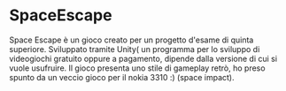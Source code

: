 # SpaceEscape
Space Escape è un gioco creato per un progetto d'esame di quinta superiore. 
Sviluppato tramite Unity( un programma per lo sviluppo di videogiochi gratuito oppure a pagamento, dipende dalla versione 
di cui si vuole usufruire.
Il gioco presenta uno stile di gameplay retrò, ho preso spunto da un veccio gioco per il nokia 3310 :) (space impact).
